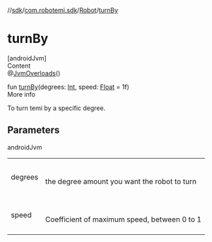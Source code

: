 //[sdk](../../../index.md)/[com.robotemi.sdk](../index.md)/[Robot](index.md)/[turnBy](turn-by.md)



# turnBy  
[androidJvm]  
Content  
@[JvmOverloads](https://kotlinlang.org/api/latest/jvm/stdlib/kotlin.jvm/-jvm-overloads/index.html)()  
  
fun [turnBy](turn-by.md)(degrees: [Int](https://kotlinlang.org/api/latest/jvm/stdlib/kotlin/-int/index.html), speed: [Float](https://kotlinlang.org/api/latest/jvm/stdlib/kotlin/-float/index.html) = 1f)  
More info  


To turn temi by a specific degree.



## Parameters  
  
androidJvm  
  
| | |
|---|---|
| <a name="com.robotemi.sdk/Robot/turnBy/#kotlin.Int#kotlin.Float/PointingToDeclaration/"></a>degrees| <a name="com.robotemi.sdk/Robot/turnBy/#kotlin.Int#kotlin.Float/PointingToDeclaration/"></a><br><br>the degree amount you want the robot to turn<br><br>|
| <a name="com.robotemi.sdk/Robot/turnBy/#kotlin.Int#kotlin.Float/PointingToDeclaration/"></a>speed| <a name="com.robotemi.sdk/Robot/turnBy/#kotlin.Int#kotlin.Float/PointingToDeclaration/"></a><br><br>Coefficient of maximum speed, between 0 to 1<br><br>|
  
  



